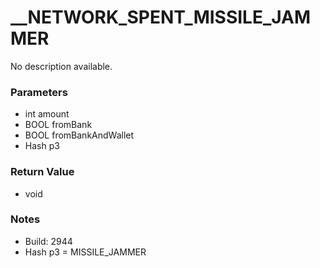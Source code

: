# __NETWORK_SPENT_MISSILE_JAMMER

No description available.

### Parameters
* int amount
* BOOL fromBank
* BOOL fromBankAndWallet
* Hash p3

### Return Value
* void

### Notes
* Build: 2944
* Hash p3 = MISSILE_JAMMER

